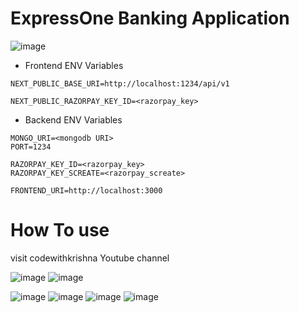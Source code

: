 # ExpressOne Banking Application

![image]([https://github.com/Raunak-Sarkar/ExpreesOne-Banking_app/blob/main/frontend/public/log.svg])

- Frontend ENV Variables
```env
NEXT_PUBLIC_BASE_URI=http://localhost:1234/api/v1

NEXT_PUBLIC_RAZORPAY_KEY_ID=<razorpay_key>
```


- Backend ENV Variables
```env
MONGO_URI=<mongodb URI>
PORT=1234

RAZORPAY_KEY_ID=<razorpay_key>
RAZORPAY_KEY_SCREATE=<razorpay_screate>

FRONTEND_URI=http://localhost:3000
```

# How To use 
visit codewithkrishna Youtube channel 



![image](https://github.com/user-attachments/assets/2a62e003-07f0-4c30-ad80-63203be7c43a)
![image](https://github.com/user-attachments/assets/712f80b2-89ea-4c7c-9f9f-8cde302e7e12)


![image](https://github.com/user-attachments/assets/0264e7c1-b92c-4367-bc02-5074089d6f59)
![image](https://github.com/user-attachments/assets/8f60b75c-fda0-492f-b68e-2970d6afb215)
![image](https://github.com/user-attachments/assets/923720cc-064c-4e9f-9aed-29160d73496e)
![image](https://github.com/user-attachments/assets/680854f5-4ab5-4009-9f9c-1aea5d49fda1)
